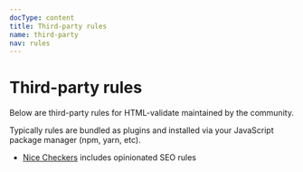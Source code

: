 ```yaml
---
docType: content
title: Third-party rules
name: third-party
nav: rules
---
```


# Third-party rules

Below are third-party rules for HTML-validate maintained by the community.

Typically rules are bundled as plugins and installed via your JavaScript package manager (npm, yarn, etc).

- [Nice Checkers][nice-checkers] includes opinionated SEO rules

[nice-checkers]: https://www.npmjs.com/package/@fulldecent/nice-checkers-plugin
